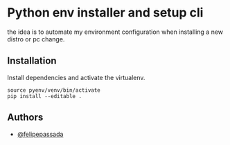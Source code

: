 # Python env installer and setup cli
the idea is to automate my environment configuration when installing a new distro or pc change.

## Installation

Install dependencies and activate the virtualenv.

```
source pyenv/venv/bin/activate
pip install --editable .
```

## Authors

- [@felipepassada](https://www.github.com/felipe-passada)

